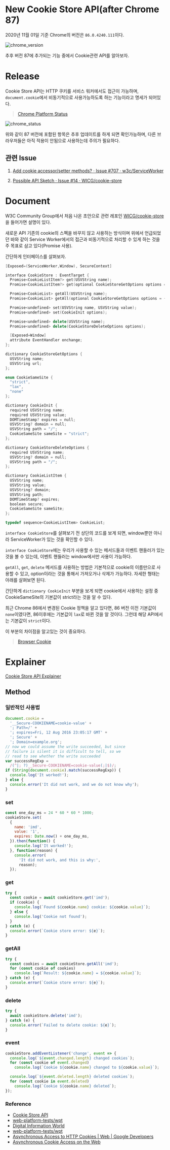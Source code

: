 # New Cookie Store API(after Chrome 87)

2020년 11월 01일 기준 Chrome의 버전은 `86.0.4240.111`이다.

![chrome_version](https://user-images.githubusercontent.com/24274424/97792446-d223eb80-1c21-11eb-8733-36687902850a.png)

추후 버전 87에 추가되는 기능 중에서 Cookie관련 API를 알아보자.

# Release

Cookie Store API는 HTTP 쿠키를 서비스 워커에서도 접근이 가능하며, `document.cookie`에서 비동기적으로 사용가능하도록 하는 기능이라고 명세가 되어있다.

> [Chrome Platform Status](https://www.chromestatus.com/feature/5658847691669504)

![chrome_status](https://user-images.githubusercontent.com/24274424/97792406-372b1180-1c21-11eb-9fcc-f8ef35f8385c.png)

위와 같이 87 버전에 포함된 항목은 추후 업데이트를 하게 되면 확인가능하며, 다른 브라우저들은 아직 적용이 안됨으로 사용하는데 주의가 필요하다.

## 관련 Issue

1. [Add cookie accessor/setter methods? · Issue #707 · w3c/ServiceWorker](https://github.com/w3c/ServiceWorker/issues/707)

2. [Possible API Sketch · Issue #14 · WICG/cookie-store](https://github.com/WICG/cookie-store/issues/14)

# Document

W3C Community Group에서 처음 나온 초안으로 관련 레포인 [WICG/cookie-store](https://github.com/WICG/cookie-store)을 들어가면 설명이 있다.

새로운 API 기존의 cookie의 스펙을 바꾸지 않고 사용하는 방식이며 위에서 언급되었던 바와 같이 Service Worker에서의 접근과 비동기적으로 처리할 수 있게 하는 것을 주 목표로 삼고 있다(Promise 사용).

간단하게 인터페이스를 살펴보자.

```cpp
[Exposed=(ServiceWorker,Window), SecureContext]

interface CookieStore : EventTarget {
  Promise<CookieListItem?> get(USVString name);
  Promise<CookieListItem?> get(optional CookieStoreGetOptions options = {});

  Promise<CookieList> getAll(USVString name);
  Promise<CookieList> getAll(optional CookieStoreGetOptions options = {});

  Promise<undefined> set(USVString name, USVString value);
  Promise<undefined> set(CookieInit options);

  Promise<undefined> delete(USVString name);
  Promise<undefined> delete(CookieStoreDeleteOptions options);

  [Exposed=Window]
  attribute EventHandler onchange;
};

dictionary CookieStoreGetOptions {
  USVString name;
  USVString url;
};

enum CookieSameSite {
  "strict",
  "lax",
  "none"
};

dictionary CookieInit {
  required USVString name;
  required USVString value;
  DOMTimeStamp? expires = null;
  USVString? domain = null;
  USVString path = "/";
  CookieSameSite sameSite = "strict";
};

dictionary CookieStoreDeleteOptions {
  required USVString name;
  USVString? domain = null;
  USVString path = "/";
};

dictionary CookieListItem {
  USVString name;
  USVString value;
  USVString? domain;
  USVString path;
  DOMTimeStamp? expires;
  boolean secure;
  CookieSameSite sameSite;
};

typedef sequence<CookieListItem> CookieList;
```

`interface CookieStore`를 살펴보기 전 상단의 코드를 보게 되면, window뿐만 아니라 ServiceWorker가 있는 것을 확인할 수 있다.

`interface CookieStore`에는 우리가 사용할 수 있는 메서드들과 이벤트 핸들러가 있는 것을 볼 수 있는데, 이벤트 핸들러는 window에서만 사용이 가능하다.

`getAll`, `get`, `delete` 메서드를 사용하는 방법은 기본적으로 cookie의 이름만으로 사용할 수 있고, option이라는 것을 통해서 가져오거나 삭제가 가능하다. 자세한 형태는 아래를 살펴보면 된다.

간단하게 `dictionary CookieInit` 부분을 보게 되면 cookie에서 사용하는 설정 중 CookieSameSite의 기본값이 strict라는 것을 알 수 있다. 

최근 Chrome 86에서 변경된 Cookie 정책을 알고 있다면, 86 버전 이전 기본값이 `none`이였다면, 86이후에는 기본값이 `lax`로 바뀐 것을 알 것이다. 그런데 해당 API에서는 기본값이 `strict`이다.

이 부분의 차이점을 알고있는 것이 중요하다.

> [Browser Cookie](https://github.com/im-d-team/Dev-Docs/blob/master/Browser/Cookie.md)

# Explainer

[Cookie Store API Explainer](https://wicg.github.io/cookie-store/explainer.html)

## Method

### 일반적인 사용법

```js
document.cookie =
  '__Secure-COOKIENAME=cookie-value' +
  '; Path=/' +
  '; expires=Fri, 12 Aug 2016 23:05:17 GMT' +
  '; Secure' +
  '; Domain=example.org';
// now we could assume the write succeeded, but since
// failure is silent it is difficult to tell, so we
// read to see whether the write succeeded
var successRegExp =
  /(^|; ?)__Secure-COOKIENAME=cookie-value(;|$)/;
if (String(document.cookie).match(successRegExp)) {
  console.log('It worked!');
} else {
  console.error('It did not work, and we do not know why');
}
```

### set

```js
const one_day_ms = 24 * 60 * 60 * 1000;
cookieStore.set(
  {
    name: 'imd',
    value: '1',
    expires: Date.now() + one_day_ms,
  }).then(function() {
    console.log('It worked!');
  }, function(reason) {
    console.error(
      'It did not work, and this is why:',
      reason);
  });
```

### get

```js
try {
  const cookie = await cookieStore.get('imd');
  if (cookie) {
    console.log(`Found ${cookie.name} cookie: ${cookie.value}`);
  } else {
    console.log('Cookie not found');
  }
} catch (e) {
  console.error(`Cookie store error: ${e}`);
}
```

### getAll

```js
try {
  const cookies = await cookieStore.getAll('imd');
  for (const cookie of cookies)
    console.log(`Result: ${cookie.name} = ${cookie.value}`);
} catch (e) {
  console.error(`Cookie store error: ${e}`);
}
```

### delete

```js
try {
  await cookieStore.delete('imd');
} catch (e) {
  console.error(`Failed to delete cookie: ${e}`);
}
```

### event

```js
cookieStore.addEventListener('change', event => {
  console.log(`${event.changed.length} changed cookies`);
  for (const cookie of event.changed)
    console.log(`Cookie ${cookie.name} changed to ${cookie.value}`);

  console.log(`${event.deleted.length} deleted cookies`);
  for (const cookie in event.deleted)
    console.log(`Cookie ${cookie.name} deleted`);
});
```

### Reference

- [Cookie Store API](https://wicg.github.io/cookie-store/)
- [web-platform-tests/wpt](https://github.com/web-platform-tests/wpt/tree/master/cookie-store)
- [Digital Information World](https://www.digitalinformationworld.com/2020/10/chrome-87-beta-is-aiming-to-become-much.html)
- [web-platform-tests/wpt](https://github.com/web-platform-tests/wpt/tree/master/cookie-store)
- [Asynchronous Access to HTTP Cookies | Web | Google Developers](https://developers.google.com/web/updates/2018/09/asynchronous-access-to-http-cookies)
- [Asynchronous Cookie Access on the Web](https://docs.google.com/document/d/1ak6JzOMMO5q3dXvu4mHFWR-LLvaDc09XDvdeJZLtZd4/edit#heading=h.7nki9mck5t64)
